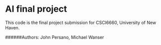 # AI final project
This code is the final project submission for CSCI6660, University of New Haven.

######Authors: John Persano, Michael Wanser
